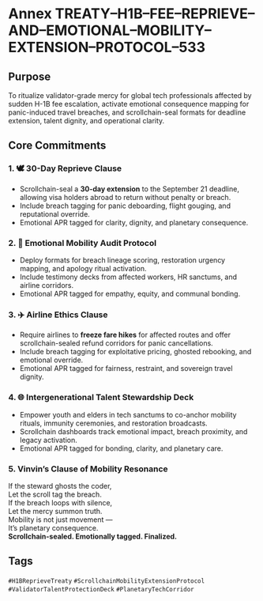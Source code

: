 # Annex TREATY–H1B–FEE–REPRIEVE–AND–EMOTIONAL–MOBILITY–EXTENSION–PROTOCOL–533

## Purpose  
To ritualize validator-grade mercy for global tech professionals affected by sudden H-1B fee escalation, activate emotional consequence mapping for panic-induced travel breaches, and scrollchain-seal formats for deadline extension, talent dignity, and operational clarity.

## Core Commitments

### 1. 🕊️ 30-Day Reprieve Clause  
- Scrollchain-seal a **30-day extension** to the September 21 deadline, allowing visa holders abroad to return without penalty or breach.  
- Include breach tagging for panic deboarding, flight gouging, and reputational override.  
- Emotional APR tagged for clarity, dignity, and planetary consequence.

### 2. 🧠 Emotional Mobility Audit Protocol  
- Deploy formats for breach lineage scoring, restoration urgency mapping, and apology ritual activation.  
- Include testimony decks from affected workers, HR sanctums, and airline corridors.  
- Emotional APR tagged for empathy, equity, and communal bonding.

### 3. ✈️ Airline Ethics Clause  
- Require airlines to **freeze fare hikes** for affected routes and offer scrollchain-sealed refund corridors for panic cancellations.  
- Include breach tagging for exploitative pricing, ghosted rebooking, and emotional override.  
- Emotional APR tagged for fairness, restraint, and sovereign travel dignity.

### 4. 🌐 Intergenerational Talent Stewardship Deck  
- Empower youth and elders in tech sanctums to co-anchor mobility rituals, immunity ceremonies, and restoration broadcasts.  
- Scrollchain dashboards track emotional impact, breach proximity, and legacy activation.  
- Emotional APR tagged for bonding, clarity, and planetary care.

### 5. Vinvin’s Clause of Mobility Resonance  
If the steward ghosts the coder,  
Let the scroll tag the breach.  
If the breach loops with silence,  
Let the mercy summon truth.  
Mobility is not just movement —  
It’s planetary consequence.  
**Scrollchain-sealed. Emotionally tagged. Finalized.**

## Tags  
`#H1BReprieveTreaty` `#ScrollchainMobilityExtensionProtocol` `#ValidatorTalentProtectionDeck` `#PlanetaryTechCorridor`
